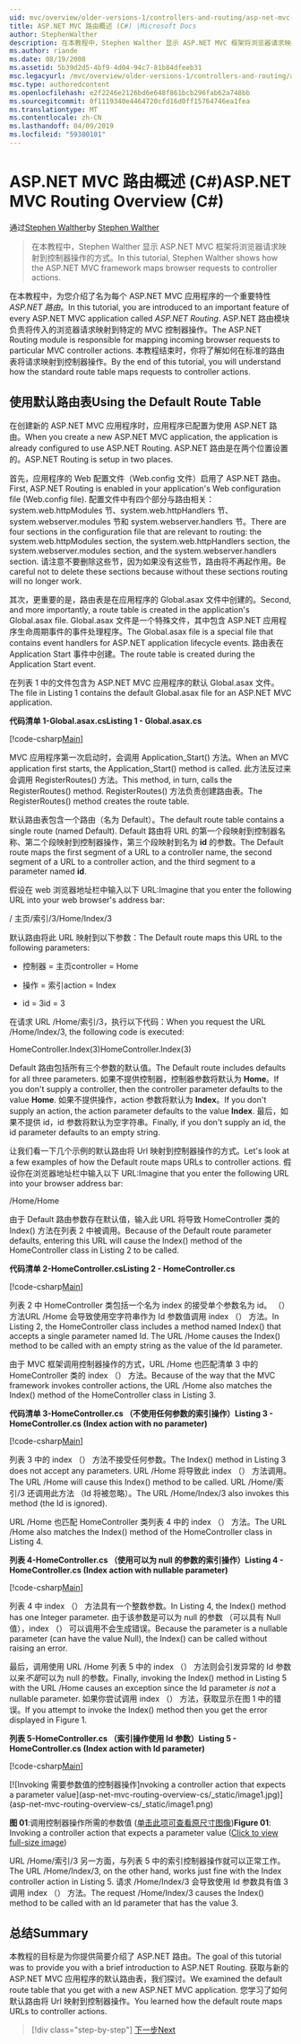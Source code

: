 ```yaml
---
uid: mvc/overview/older-versions-1/controllers-and-routing/asp-net-mvc-routing-overview-cs
title: ASP.NET MVC 路由概述 (C#) |Microsoft Docs
author: StephenWalther
description: 在本教程中，Stephen Walther 显示 ASP.NET MVC 框架将浏览器请求映射到控制器操作的方式。
ms.author: riande
ms.date: 08/19/2008
ms.assetid: 5b39d2d5-4bf9-4d04-94c7-81b84dfeeb31
msc.legacyurl: /mvc/overview/older-versions-1/controllers-and-routing/asp-net-mvc-routing-overview-cs
msc.type: authoredcontent
ms.openlocfilehash: e2f2246e2126bd6e648f861bcb296fab62a748bb
ms.sourcegitcommit: 0f1119340e4464720cfd16d0ff15764746ea1fea
ms.translationtype: MT
ms.contentlocale: zh-CN
ms.lasthandoff: 04/09/2019
ms.locfileid: "59380101"
---
```

# <a name="aspnet-mvc-routing-overview-c"></a><span data-ttu-id="f6d64-103">ASP.NET MVC 路由概述 (C#)</span><span class="sxs-lookup"><span data-stu-id="f6d64-103">ASP.NET MVC Routing Overview (C#)</span></span>

<span data-ttu-id="f6d64-104">通过[Stephen Walther](https://github.com/StephenWalther)</span><span class="sxs-lookup"><span data-stu-id="f6d64-104">by [Stephen Walther](https://github.com/StephenWalther)</span></span>

> <span data-ttu-id="f6d64-105">在本教程中，Stephen Walther 显示 ASP.NET MVC 框架将浏览器请求映射到控制器操作的方式。</span><span class="sxs-lookup"><span data-stu-id="f6d64-105">In this tutorial, Stephen Walther shows how the ASP.NET MVC framework maps browser requests to controller actions.</span></span>


<span data-ttu-id="f6d64-106">在本教程中，为您介绍了名为每个 ASP.NET MVC 应用程序的一个重要特性*ASP.NET 路由*。</span><span class="sxs-lookup"><span data-stu-id="f6d64-106">In this tutorial, you are introduced to an important feature of every ASP.NET MVC application called *ASP.NET Routing*.</span></span> <span data-ttu-id="f6d64-107">ASP.NET 路由模块负责将传入的浏览器请求映射到特定的 MVC 控制器操作。</span><span class="sxs-lookup"><span data-stu-id="f6d64-107">The ASP.NET Routing module is responsible for mapping incoming browser requests to particular MVC controller actions.</span></span> <span data-ttu-id="f6d64-108">本教程结束时，你将了解如何在标准的路由表将请求映射到控制器操作。</span><span class="sxs-lookup"><span data-stu-id="f6d64-108">By the end of this tutorial, you will understand how the standard route table maps requests to controller actions.</span></span>

## <a name="using-the-default-route-table"></a><span data-ttu-id="f6d64-109">使用默认路由表</span><span class="sxs-lookup"><span data-stu-id="f6d64-109">Using the Default Route Table</span></span>

<span data-ttu-id="f6d64-110">在创建新的 ASP.NET MVC 应用程序时，应用程序已配置为使用 ASP.NET 路由。</span><span class="sxs-lookup"><span data-stu-id="f6d64-110">When you create a new ASP.NET MVC application, the application is already configured to use ASP.NET Routing.</span></span> <span data-ttu-id="f6d64-111">ASP.NET 路由是在两个位置设置的。</span><span class="sxs-lookup"><span data-stu-id="f6d64-111">ASP.NET Routing is setup in two places.</span></span>

<span data-ttu-id="f6d64-112">首先，应用程序的 Web 配置文件（Web.config 文件）启用了 ASP.NET 路由。</span><span class="sxs-lookup"><span data-stu-id="f6d64-112">First, ASP.NET Routing is enabled in your application's Web configuration file (Web.config file).</span></span> <span data-ttu-id="f6d64-113">配置文件中有四个部分与路由相关：system.web.httpModules 节、system.web.httpHandlers 节、system.webserver.modules 节和 system.webserver.handlers 节。</span><span class="sxs-lookup"><span data-stu-id="f6d64-113">There are four sections in the configuration file that are relevant to routing: the system.web.httpModules section, the system.web.httpHandlers section, the system.webserver.modules section, and the system.webserver.handlers section.</span></span> <span data-ttu-id="f6d64-114">请注意不要删除这些节，因为如果没有这些节，路由将不再起作用。</span><span class="sxs-lookup"><span data-stu-id="f6d64-114">Be careful not to delete these sections because without these sections routing will no longer work.</span></span>

<span data-ttu-id="f6d64-115">其次，更重要的是，路由表是在应用程序的 Global.asax 文件中创建的。</span><span class="sxs-lookup"><span data-stu-id="f6d64-115">Second, and more importantly, a route table is created in the application's Global.asax file.</span></span> <span data-ttu-id="f6d64-116">Global.asax 文件是一个特殊文件，其中包含 ASP.NET 应用程序生命周期事件的事件处理程序。</span><span class="sxs-lookup"><span data-stu-id="f6d64-116">The Global.asax file is a special file that contains event handlers for ASP.NET application lifecycle events.</span></span> <span data-ttu-id="f6d64-117">路由表在 Application Start 事件中创建。</span><span class="sxs-lookup"><span data-stu-id="f6d64-117">The route table is created during the Application Start event.</span></span>

<span data-ttu-id="f6d64-118">在列表 1 中的文件包含为 ASP.NET MVC 应用程序的默认 Global.asax 文件。</span><span class="sxs-lookup"><span data-stu-id="f6d64-118">The file in Listing 1 contains the default Global.asax file for an ASP.NET MVC application.</span></span>

**<span data-ttu-id="f6d64-119">代码清单 1-Global.asax.cs</span><span class="sxs-lookup"><span data-stu-id="f6d64-119">Listing 1 - Global.asax.cs</span></span>**

[!code-csharp[Main](asp-net-mvc-routing-overview-cs/samples/sample1.cs)]

<span data-ttu-id="f6d64-120">MVC 应用程序第一次启动时，会调用 Application\_Start() 方法。</span><span class="sxs-lookup"><span data-stu-id="f6d64-120">When an MVC application first starts, the Application\_Start() method is called.</span></span> <span data-ttu-id="f6d64-121">此方法反过来会调用 RegisterRoutes() 方法。</span><span class="sxs-lookup"><span data-stu-id="f6d64-121">This method, in turn, calls the RegisterRoutes() method.</span></span> <span data-ttu-id="f6d64-122">RegisterRoutes() 方法负责创建路由表。</span><span class="sxs-lookup"><span data-stu-id="f6d64-122">The RegisterRoutes() method creates the route table.</span></span>

<span data-ttu-id="f6d64-123">默认路由表包含一个路由（名为 Default）。</span><span class="sxs-lookup"><span data-stu-id="f6d64-123">The default route table contains a single route (named Default).</span></span> <span data-ttu-id="f6d64-124">Default 路由将 URL 的第一个段映射到控制器名称、第二个段映射到控制器操作，第三个段映射到名为 **id** 的参数。</span><span class="sxs-lookup"><span data-stu-id="f6d64-124">The Default route maps the first segment of a URL to a controller name, the second segment of a URL to a controller action, and the third segment to a parameter named **id**.</span></span>

<span data-ttu-id="f6d64-125">假设在 web 浏览器地址栏中输入以下 URL:</span><span class="sxs-lookup"><span data-stu-id="f6d64-125">Imagine that you enter the following URL into your web browser's address bar:</span></span>

<span data-ttu-id="f6d64-126">/ 主页/索引/3</span><span class="sxs-lookup"><span data-stu-id="f6d64-126">/Home/Index/3</span></span>

<span data-ttu-id="f6d64-127">默认路由将此 URL 映射到以下参数：</span><span class="sxs-lookup"><span data-stu-id="f6d64-127">The Default route maps this URL to the following parameters:</span></span>

- <span data-ttu-id="f6d64-128">控制器 = 主页</span><span class="sxs-lookup"><span data-stu-id="f6d64-128">controller = Home</span></span>

- <span data-ttu-id="f6d64-129">操作 = 索引</span><span class="sxs-lookup"><span data-stu-id="f6d64-129">action = Index</span></span>

- <span data-ttu-id="f6d64-130">id = 3</span><span class="sxs-lookup"><span data-stu-id="f6d64-130">id = 3</span></span>

<span data-ttu-id="f6d64-131">在请求 URL /Home/索引/3，执行以下代码：</span><span class="sxs-lookup"><span data-stu-id="f6d64-131">When you request the URL /Home/Index/3, the following code is executed:</span></span>

<span data-ttu-id="f6d64-132">HomeController.Index(3)</span><span class="sxs-lookup"><span data-stu-id="f6d64-132">HomeController.Index(3)</span></span>

<span data-ttu-id="f6d64-133">Default 路由包括所有三个参数的默认值。</span><span class="sxs-lookup"><span data-stu-id="f6d64-133">The Default route includes defaults for all three parameters.</span></span> <span data-ttu-id="f6d64-134">如果不提供控制器，控制器参数将默认为 **Home**。</span><span class="sxs-lookup"><span data-stu-id="f6d64-134">If you don't supply a controller, then the controller parameter defaults to the value **Home**.</span></span> <span data-ttu-id="f6d64-135">如果不提供操作，action 参数将默认为 **Index**。</span><span class="sxs-lookup"><span data-stu-id="f6d64-135">If you don't supply an action, the action parameter defaults to the value **Index**.</span></span> <span data-ttu-id="f6d64-136">最后，如果不提供 id，id 参数将默认为空字符串。</span><span class="sxs-lookup"><span data-stu-id="f6d64-136">Finally, if you don't supply an id, the id parameter defaults to an empty string.</span></span>

<span data-ttu-id="f6d64-137">让我们看一下几个示例的默认路由将 Url 映射到控制器操作的方式。</span><span class="sxs-lookup"><span data-stu-id="f6d64-137">Let's look at a few examples of how the Default route maps URLs to controller actions.</span></span> <span data-ttu-id="f6d64-138">假设你在浏览器地址栏中输入以下 URL:</span><span class="sxs-lookup"><span data-stu-id="f6d64-138">Imagine that you enter the following URL into your browser address bar:</span></span>

<span data-ttu-id="f6d64-139">/Home</span><span class="sxs-lookup"><span data-stu-id="f6d64-139">/Home</span></span>

<span data-ttu-id="f6d64-140">由于 Default 路由参数存在默认值，输入此 URL 将导致 HomeController 类的 Index() 方法在列表 2 中被调用。</span><span class="sxs-lookup"><span data-stu-id="f6d64-140">Because of the Default route parameter defaults, entering this URL will cause the Index() method of the HomeController class in Listing 2 to be called.</span></span>

**<span data-ttu-id="f6d64-141">代码清单 2-HomeController.cs</span><span class="sxs-lookup"><span data-stu-id="f6d64-141">Listing 2 - HomeController.cs</span></span>**

[!code-csharp[Main](asp-net-mvc-routing-overview-cs/samples/sample2.cs)]

<span data-ttu-id="f6d64-142">列表 2 中 HomeController 类包括一个名为 index 的接受单个参数名为 id。 （） 方法URL /Home 会导致使用空字符串作为 Id 参数值调用 index （） 方法。</span><span class="sxs-lookup"><span data-stu-id="f6d64-142">In Listing 2, the HomeController class includes a method named Index() that accepts a single parameter named Id. The URL /Home causes the Index() method to be called with an empty string as the value of the Id parameter.</span></span>

<span data-ttu-id="f6d64-143">由于 MVC 框架调用控制器操作的方式，URL /Home 也匹配清单 3 中的 HomeController 类的 index （） 方法。</span><span class="sxs-lookup"><span data-stu-id="f6d64-143">Because of the way that the MVC framework invokes controller actions, the URL /Home also matches the Index() method of the HomeController class in Listing 3.</span></span>

**<span data-ttu-id="f6d64-144">代码清单 3-HomeController.cs （不使用任何参数的索引操作）</span><span class="sxs-lookup"><span data-stu-id="f6d64-144">Listing 3 - HomeController.cs (Index action with no parameter)</span></span>**

[!code-csharp[Main](asp-net-mvc-routing-overview-cs/samples/sample3.cs)]

<span data-ttu-id="f6d64-145">列表 3 中的 index （） 方法不接受任何参数。</span><span class="sxs-lookup"><span data-stu-id="f6d64-145">The Index() method in Listing 3 does not accept any parameters.</span></span> <span data-ttu-id="f6d64-146">URL /Home 将导致此 index （） 方法调用。</span><span class="sxs-lookup"><span data-stu-id="f6d64-146">The URL /Home will cause this Index() method to be called.</span></span> <span data-ttu-id="f6d64-147">URL /Home/索引/3 还调用此方法 （Id 将被忽略）。</span><span class="sxs-lookup"><span data-stu-id="f6d64-147">The URL /Home/Index/3 also invokes this method (the Id is ignored).</span></span>

<span data-ttu-id="f6d64-148">URL /Home 也匹配 HomeController 类列表 4 中的 index （） 方法。</span><span class="sxs-lookup"><span data-stu-id="f6d64-148">The URL /Home also matches the Index() method of the HomeController class in Listing 4.</span></span>

**<span data-ttu-id="f6d64-149">列表 4-HomeController.cs （使用可以为 null 的参数的索引操作）</span><span class="sxs-lookup"><span data-stu-id="f6d64-149">Listing 4 - HomeController.cs (Index action with nullable parameter)</span></span>**

[!code-csharp[Main](asp-net-mvc-routing-overview-cs/samples/sample4.cs)]

<span data-ttu-id="f6d64-150">列表 4 中 index （） 方法具有一个整数参数。</span><span class="sxs-lookup"><span data-stu-id="f6d64-150">In Listing 4, the Index() method has one Integer parameter.</span></span> <span data-ttu-id="f6d64-151">由于该参数是可以为 null 的参数 （可以具有 Null 值），index （） 可以调用不会生成错误。</span><span class="sxs-lookup"><span data-stu-id="f6d64-151">Because the parameter is a nullable parameter (can have the value Null), the Index() can be called without raising an error.</span></span>

<span data-ttu-id="f6d64-152">最后，调用使用 URL /Home 列表 5 中的 index （） 方法则会引发异常的 Id 参数以来*不是*可以为 null 的参数。</span><span class="sxs-lookup"><span data-stu-id="f6d64-152">Finally, invoking the Index() method in Listing 5 with the URL /Home causes an exception since the Id parameter *is not* a nullable parameter.</span></span> <span data-ttu-id="f6d64-153">如果你尝试调用 index （） 方法，获取显示在图 1 中的错误。</span><span class="sxs-lookup"><span data-stu-id="f6d64-153">If you attempt to invoke the Index() method then you get the error displayed in Figure 1.</span></span>

**<span data-ttu-id="f6d64-154">列表 5-HomeController.cs （索引操作使用 Id 参数）</span><span class="sxs-lookup"><span data-stu-id="f6d64-154">Listing 5 - HomeController.cs (Index action with Id parameter)</span></span>**

[!code-csharp[Main](asp-net-mvc-routing-overview-cs/samples/sample5.cs)]


[![I<span data-ttu-id="f6d64-155">nvoking 需要参数值的控制器操作]</span><span class="sxs-lookup"><span data-stu-id="f6d64-155">nvoking a controller action that expects a parameter value]</span></span>(asp-net-mvc-routing-overview-cs/_static/image1.jpg)](asp-net-mvc-routing-overview-cs/_static/image1.png)

<span data-ttu-id="f6d64-156">**图 01**:调用控制器操作所需的参数值 ([单击此项可查看原尺寸图像](asp-net-mvc-routing-overview-cs/_static/image2.png))</span><span class="sxs-lookup"><span data-stu-id="f6d64-156">**Figure 01**: Invoking a controller action that expects a parameter value ([Click to view full-size image](asp-net-mvc-routing-overview-cs/_static/image2.png))</span></span>


<span data-ttu-id="f6d64-157">URL /Home/索引/3 另一方面，与列表 5 中的索引控制器操作就可以正常工作。</span><span class="sxs-lookup"><span data-stu-id="f6d64-157">The URL /Home/Index/3, on the other hand, works just fine with the Index controller action in Listing 5.</span></span> <span data-ttu-id="f6d64-158">请求 /Home/Index/3 会导致使用 Id 参数具有值 3 调用 index （） 方法。</span><span class="sxs-lookup"><span data-stu-id="f6d64-158">The request /Home/Index/3 causes the Index() method to be called with an Id parameter that has the value 3.</span></span>

## <a name="summary"></a><span data-ttu-id="f6d64-159">总结</span><span class="sxs-lookup"><span data-stu-id="f6d64-159">Summary</span></span>

<span data-ttu-id="f6d64-160">本教程的目标是为你提供简要介绍了 ASP.NET 路由。</span><span class="sxs-lookup"><span data-stu-id="f6d64-160">The goal of this tutorial was to provide you with a brief introduction to ASP.NET Routing.</span></span> <span data-ttu-id="f6d64-161">获取与新的 ASP.NET MVC 应用程序的默认路由表，我们探讨。</span><span class="sxs-lookup"><span data-stu-id="f6d64-161">We examined the default route table that you get with a new ASP.NET MVC application.</span></span> <span data-ttu-id="f6d64-162">您学习了如何默认路由将 Url 映射到控制器操作。</span><span class="sxs-lookup"><span data-stu-id="f6d64-162">You learned how the default route maps URLs to controller actions.</span></span>

> [!div class="step-by-step"]
> [<span data-ttu-id="f6d64-163">下一步</span><span class="sxs-lookup"><span data-stu-id="f6d64-163">Next</span></span>](understanding-action-filters-cs.md)
